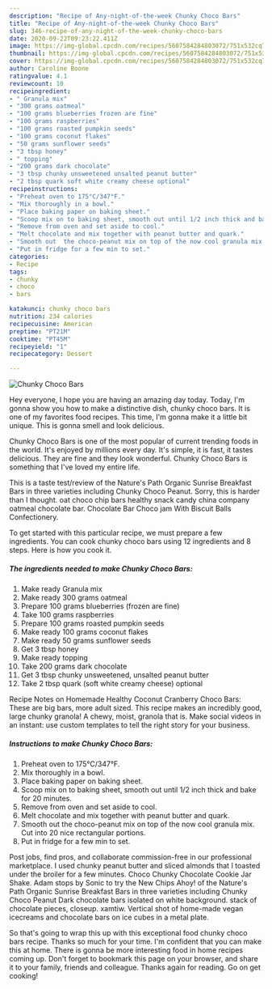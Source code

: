 ```yaml
---
description: "Recipe of Any-night-of-the-week Chunky Choco Bars"
title: "Recipe of Any-night-of-the-week Chunky Choco Bars"
slug: 346-recipe-of-any-night-of-the-week-chunky-choco-bars
date: 2020-09-22T09:23:22.411Z
image: https://img-global.cpcdn.com/recipes/5607584284803072/751x532cq70/chunky-choco-bars-recipe-main-photo.jpg
thumbnail: https://img-global.cpcdn.com/recipes/5607584284803072/751x532cq70/chunky-choco-bars-recipe-main-photo.jpg
cover: https://img-global.cpcdn.com/recipes/5607584284803072/751x532cq70/chunky-choco-bars-recipe-main-photo.jpg
author: Caroline Boone
ratingvalue: 4.1
reviewcount: 10
recipeingredient:
- " Granula mix"
- "300 grams oatmeal"
- "100 grams blueberries frozen are fine"
- "100 grams raspberries"
- "100 grams roasted pumpkin seeds"
- "100 grams coconut flakes"
- "50 grams sunflower seeds"
- "3 tbsp honey"
- " topping"
- "200 grams dark chocolate"
- "3 tbsp chunky unsweetened unsalted peanut butter"
- "2 tbsp quark soft white creamy cheese optional"
recipeinstructions:
- "Preheat oven to 175°C/347°F."
- "Mix thoroughly in a bowl."
- "Place baking paper on baking sheet."
- "Scoop mix on to baking sheet, smooth out until 1/2 inch thick and bake for 20 minutes."
- "Remove from oven and set aside to cool."
- "Melt chocolate and mix together with peanut butter and quark."
- "Smooth out  the choco-peanut mix on top of the now cool granula mix. Cut into 20 nice rectangular portions."
- "Put in fridge for a few min to set."
categories:
- Recipe
tags:
- chunky
- choco
- bars

katakunci: chunky choco bars 
nutrition: 234 calories
recipecuisine: American
preptime: "PT21M"
cooktime: "PT45M"
recipeyield: "1"
recipecategory: Dessert

---
```



![Chunky Choco Bars](https://img-global.cpcdn.com/recipes/5607584284803072/751x532cq70/chunky-choco-bars-recipe-main-photo.jpg)

Hey everyone, I hope you are having an amazing day today. Today, I'm gonna show you how to make a distinctive dish, chunky choco bars. It is one of my favorites food recipes. This time, I'm gonna make it a little bit unique. This is gonna smell and look delicious.

Chunky Choco Bars is one of the most popular of current trending foods in the world. It's enjoyed by millions every day. It's simple, it is fast, it tastes delicious. They are fine and they look wonderful. Chunky Choco Bars is something that I've loved my entire life.

This is a taste test/review of the Nature&#39;s Path Organic Sunrise Breakfast Bars in three varieties including Chunky Choco Peanut. Sorry, this is harder than I thought. oat choco chip bars healthy snack candy china company oatmeal chocolate bar. Chocolate Bar Choco jam With Biscuit Balls Confectionery.


To get started with this particular recipe, we must prepare a few ingredients. You can cook chunky choco bars using 12 ingredients and 8 steps. Here is how you cook it.

<!--inarticleads1-->

##### The ingredients needed to make Chunky Choco Bars:

1. Make ready  Granula mix
1. Make ready 300 grams oatmeal
1. Prepare 100 grams blueberries (frozen are fine)
1. Take 100 grams raspberries
1. Prepare 100 grams roasted pumpkin seeds
1. Make ready 100 grams coconut flakes
1. Make ready 50 grams sunflower seeds
1. Get 3 tbsp honey
1. Make ready  topping
1. Take 200 grams dark chocolate
1. Get 3 tbsp chunky unsweetened, unsalted peanut butter
1. Take 2 tbsp quark (soft white creamy cheese) optional


Recipe Notes on Homemade Healthy Coconut Cranberry Choco Bars: These are big bars, more adult sized. This recipe makes an incredibly good, large chunky granola! A chewy, moist, granola that is. Make social videos in an instant: use custom templates to tell the right story for your business. 

<!--inarticleads2-->

##### Instructions to make Chunky Choco Bars:

1. Preheat oven to 175°C/347°F.
1. Mix thoroughly in a bowl.
1. Place baking paper on baking sheet.
1. Scoop mix on to baking sheet, smooth out until 1/2 inch thick and bake for 20 minutes.
1. Remove from oven and set aside to cool.
1. Melt chocolate and mix together with peanut butter and quark.
1. Smooth out  the choco-peanut mix on top of the now cool granula mix. Cut into 20 nice rectangular portions.
1. Put in fridge for a few min to set.


Post jobs, find pros, and collaborate commission-free in our professional marketplace. I used chunky peanut butter and sliced almonds that I toasted under the broiler for a few minutes. Choco Chunky Chocolate Cookie Jar Shake. Adam stops by Sonic to try the New Chips Ahoy! of the Nature&#39;s Path Organic Sunrise Breakfast Bars in three varieties including Chunky Choco Peanut Dark chocolate bars isolated on white background. stack of chocolate pieces, closeup. xamtiw. Vertical shot of home-made vegan icecreams and chocolate bars on ice cubes in a metal plate. 

So that's going to wrap this up with this exceptional food chunky choco bars recipe. Thanks so much for your time. I'm confident that you can make this at home. There is gonna be more interesting food in home recipes coming up. Don't forget to bookmark this page on your browser, and share it to your family, friends and colleague. Thanks again for reading. Go on get cooking!
